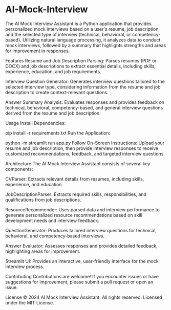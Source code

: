 # AI-Mock-Interview

The AI Mock Interview Assistant is a Python application that provides personalized mock interviews based on a user's resume, job description, and the selected type of interview (technical, behavioral, or competency-based). Utilizing natural language processing, it analyzes data to conduct mock interviews, followed by a summary that highlights strengths and areas for improvement in responses.

Features
Resume and Job Description Parsing: Parses resumes (PDF or DOCX) and job descriptions to extract essential details, including skills, experience, education, and job requirements.

Interview Question Generator: Generates interview questions tailored to the selected interview type, considering information from the resume and job description to create context-relevant questions.

Answer Summary Analysis: Evaluates responses and provides feedback on technical, behavioral, competency-based, and general interview questions derived from the resume and job description.

Usage
Install Dependencies:

pip install -r requirements.txt
Run the Application:

python -m streamlit run app.py
Follow On-Screen Instructions: Upload your resume and job description, then provide interview responses to receive customized recommendations, feedback, and targeted interview questions.

Architecture
The AI Mock Interview Assistant consists of several key components:

CVParser: Extracts relevant details from resumes, including skills, experience, and education.

JobDescriptionParser: Extracts required skills, responsibilities, and qualifications from job descriptions.

ResourceRecommender: Uses parsed data and interview performance to generate personalized resource recommendations based on skill development needs and interview feedback.

QuestionGenerator: Produces tailored interview questions for technical, behavioral, and competency-based interviews.

Answer Evaluator: Assesses responses and provides detailed feedback, highlighting areas for improvement.

Streamlit UI: Provides an interactive, user-friendly interface for the mock interview process.

Contributing
Contributions are welcome! If you encounter issues or have suggestions for improvement, please submit a pull request or open an issue.

License
© 2024 AI Mock Interview Assistant. All rights reserved. Licensed under the MIT License.
